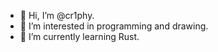 - 👋 Hi, I’m @cr1phy.
- 👀 I’m interested in programming and drawing.
- 🌱 I’m currently learning Rust.

